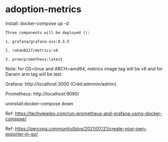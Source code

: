 # adoption-metrics

install: docker-compose up -d

    Three components will be deployed ():

    1. grafana/grafana-oss:8.5.5

    2. rohan0227/metrics:v8

    3. prom/prometheus:latest

   Note: for OS=linux and ARCH=amd64, metrics image tag 		   will be v8 and for Darwin arm tag will be test

Grafana: http://localhost:3000 (Cred:admmin/admin)

Prometheus: http://localhost:9090/

uninstall:docker-compose down


Ref: https://techviewleo.com/run-prometheus-and-grafana-using-docker-compose/

Ref: https://percona.community/blog/2021/07/21/create-your-own-exporter-in-go/
